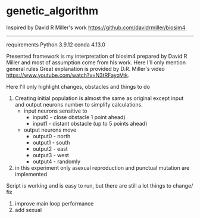 # genetic_algorithm

Inspired by David R Miller's work
https://github.com/davidrmiller/biosim4


-------------------
requirements
Python 3.9.12
conda 4.13.0

Presented framework is my interpretation of biosim4 prepared by David R Miller and most of assumption come from his work. Here I'll only mention general rules Great explanation is provided by D.R. Miller's video https://www.youtube.com/watch?v=N3tRFayqVtk. 

Here I'll only highlight changes, obstacles and things to do

1) Creating initial population is almost the same as original except input and output neurons number to simplify calculations.
    * input neurons sensitive to  
        + input0 - close obstacle 1 point ahead)  
        + input1 - distant obstacle (up to 5 points ahead)  
    * output neurons move  
        + output0 - north  
        + output1 - south  
        + output2 - east  
        + output3 - west  
        + output4 - randomly 
2) in this experiment only asexual reproduction and punctual mutation are implemented

Script is working and is easy to run, but there are still a lot things to change/ fix

1) improve main loop performance
2) add sexual 



